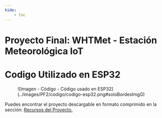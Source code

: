 ```yaml
---
hide:
    - toc
---
```

[recursos]: https://nicodq.github.io/nicolas-duarte-efdi-2024/about/me/

# Proyecto Final: WHTMet - Estación Meteorológica IoT

# Codigo Utilizado en ESP32

<figure markdown="span">
  ![Imagen - Código - Código usado en ESP32](../images/PF2/codigo/codigo-esp32.png#soloBordesImgG)
</figure>

Puedes encontrar el proyecto descargable en formato comprimido en la sección: [Recursos del Proyecto.][recursos]  